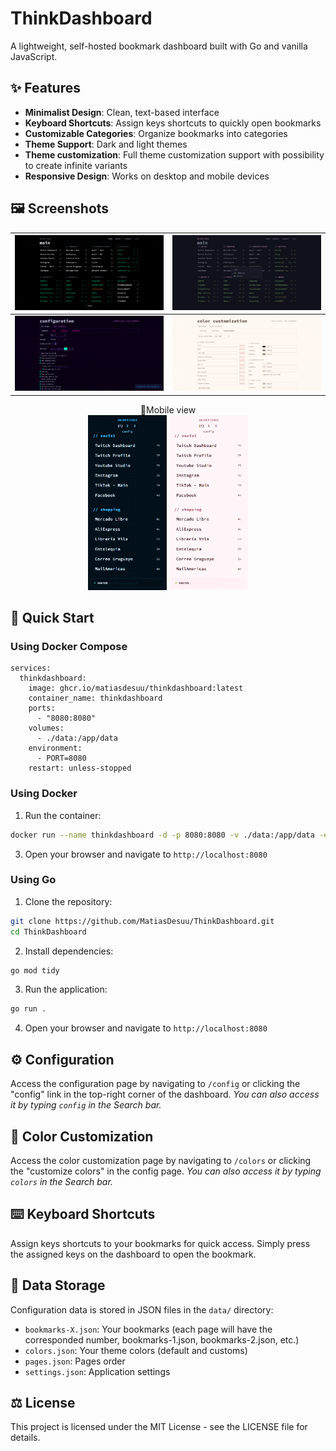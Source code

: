 # ThinkDashboard

A lightweight, self-hosted bookmark dashboard built with Go and vanilla JavaScript.

## ✨ Features

- **Minimalist Design**: Clean, text-based interface
- **Keyboard Shortcuts**: Assign keys shortcuts to quickly open bookmarks
- **Customizable Categories**: Organize bookmarks into categories
- **Theme Support**: Dark and light themes
- **Theme customization**: Full theme customization support with possibility to create infinite variants
- **Responsive Design**: Works on desktop and mobile devices

## 🖼️ Screenshots

| ![1](screenshots/1.png) | ![2](screenshots/2.png) |
|--------------------------|--------------------------|
| ![3](screenshots/3.png) | ![4](screenshots/4.png) |

<p align="center">
  📱Mobile view<br>
  <img src="screenshots/5.png" width="25%">
  <img src="screenshots/6.png" width="25%">
</p>



## 🚀 Quick Start

### Using Docker Compose

```
services:
  thinkdashboard:
    image: ghcr.io/matiasdesuu/thinkdashboard:latest
    container_name: thinkdashboard
    ports:
      - "8080:8080"
    volumes:
      - ./data:/app/data
    environment:
      - PORT=8080
    restart: unless-stopped
```


### Using Docker

1. Run the container:
```bash
docker run --name thinkdashboard -d -p 8080:8080 -v ./data:/app/data -e PORT=8080 --restart unless-stopped ghcr.io/matiasdesuu/thinkdashboard:latest
```

3. Open your browser and navigate to `http://localhost:8080`

### Using Go

1. Clone the repository:
```bash
git clone https://github.com/MatiasDesuu/ThinkDashboard.git
cd ThinkDashboard
```

2. Install dependencies:
```bash
go mod tidy
```

3. Run the application:
```bash
go run .
```

4. Open your browser and navigate to `http://localhost:8080`

## ⚙️ Configuration

Access the configuration page by navigating to `/config` or clicking the "config" link in the top-right corner of the dashboard.
*You can also access it by typing `config` in the Search bar.*

## 🎨 Color Customization

Access the color customization page by navigating to `/colors` or clicking the "customize colors" in the config page.
*You can also access it by typing `colors` in the Search bar.*


## ⌨️ Keyboard Shortcuts

Assign keys shortcuts to your bookmarks for quick access. Simply press the assigned keys on the dashboard to open the bookmark.

## 💾 Data Storage

Configuration data is stored in JSON files in the `data/` directory:
- `bookmarks-X.json`: Your bookmarks (each page will have the corresponded number, bookmarks-1.json, bookmarks-2.json, etc.)
- `colors.json`: Your theme colors (default and customs)
- `pages.json`: Pages order
- `settings.json`: Application settings


## ⚖️ License

This project is licensed under the MIT License - see the LICENSE file for details.

